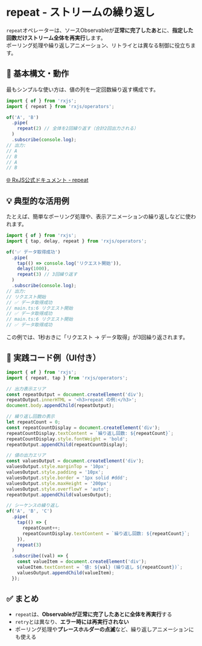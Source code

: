 # repeat - ストリームの繰り返し

`repeat`オペレーターは、ソースObservableが**正常に完了したあと**に、**指定した回数だけストリーム全体を再実行**します。  
ポーリング処理や繰り返しアニメーション、リトライとは異なる制御に役立ちます。

## 🔰 基本構文・動作

最もシンプルな使い方は、値の列を一定回数繰り返す構成です。

```ts
import { of } from 'rxjs';
import { repeat } from 'rxjs/operators';

of('A', 'B')
  .pipe(
    repeat(2) // 全体を2回繰り返す（合計2回出力される）
  )
  .subscribe(console.log);
// 出力:
// A
// B
// A
// B
```

[🌐 RxJS公式ドキュメント - repeat](https://rxjs.dev/api/index/function/repeat)

## 💡 典型的な活用例

たとえば、簡単なポーリング処理や、表示アニメーションの繰り返しなどに使われます。

```ts
import { of } from 'rxjs';
import { tap, delay, repeat } from 'rxjs/operators';

of('✅ データ取得成功')
  .pipe(
    tap(() => console.log('リクエスト開始')),
    delay(1000),
    repeat(3) // 3回繰り返す
  )
  .subscribe(console.log);
// 出力:
// リクエスト開始
// ✅ データ取得成功
// main.ts:6 リクエスト開始
// ✅ データ取得成功
// main.ts:6 リクエスト開始
// ✅ データ取得成功
```

この例では、1秒おきに「リクエスト → データ取得」が3回繰り返されます。

## 🧪 実践コード例（UI付き）

```ts
import { of } from 'rxjs';
import { repeat, tap } from 'rxjs/operators';

// 出力表示エリア
const repeatOutput = document.createElement('div');
repeatOutput.innerHTML = '<h3>repeat の例:</h3>';
document.body.appendChild(repeatOutput);

// 繰り返し回数の表示
let repeatCount = 0;
const repeatCountDisplay = document.createElement('div');
repeatCountDisplay.textContent = `繰り返し回数: ${repeatCount}`;
repeatCountDisplay.style.fontWeight = 'bold';
repeatOutput.appendChild(repeatCountDisplay);

// 値の出力エリア
const valuesOutput = document.createElement('div');
valuesOutput.style.marginTop = '10px';
valuesOutput.style.padding = '10px';
valuesOutput.style.border = '1px solid #ddd';
valuesOutput.style.maxHeight = '200px';
valuesOutput.style.overflowY = 'auto';
repeatOutput.appendChild(valuesOutput);

// シーケンスの繰り返し
of('A', 'B', 'C')
  .pipe(
    tap(() => {
      repeatCount++;
      repeatCountDisplay.textContent = `繰り返し回数: ${repeatCount}`;
    }),
    repeat(3)
  )
  .subscribe((val) => {
    const valueItem = document.createElement('div');
    valueItem.textContent = `値: ${val} (繰り返し ${repeatCount})`;
    valuesOutput.appendChild(valueItem);
  });

```

## ✅ まとめ

- `repeat`は、**Observableが正常に完了したあとに全体を再実行**する
- `retry`とは異なり、**エラー時には再実行されない**
- ポーリング処理や**プレースホルダーの点滅**など、繰り返しアニメーションにも使える
